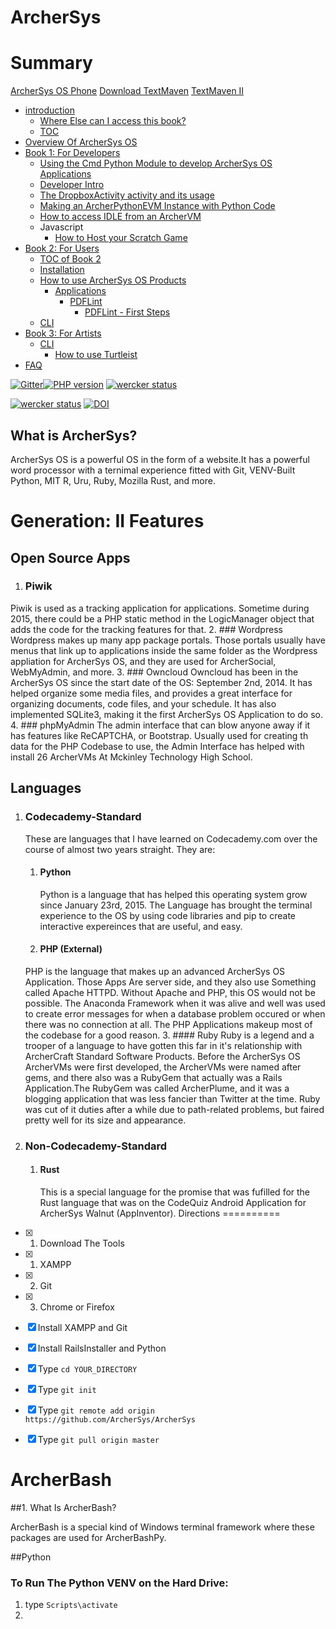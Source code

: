 ArcherSys
=========

# Summary
[ArcherSys OS Phone](archersys_os_phone.md)
<a href="https://github.com/ArcherSys/ASOSPhone/releases/download/1.0/TextMaven.apk">Download TextMaven</a>
<a href="https://github.com/ArcherSys/ASOSPhone/releases/download/1.1/TextMaven.apk">TextMaven II</a>

* [introduction](README.md)
   * [Where Else  can I access this book?](where_else_can_i_accessthis_book.md)
   * [TOC](toc.md)
* [Overview Of ArcherSys OS](overview_of_archersys_os.md)
* [Book 1: For Developers](developer.md)
   * [Using the Cmd Python Module to develop ArcherSys OS Applications](developer/python/lib_cmd.md)
   * [Developer Intro](developer/README.md)
   * [The DropboxActivity activity and its usage](developer/python/dropboxactivity.md)
   * [Making an ArcherPythonEVM Instance with Python Code](making_an_archerpythonevm_instance_with_python_code.md)
   * [How to access IDLE from an ArcherVM](developer/python/how_to_use_idle.md)
   * Javascript
       * [How to Host your Scratch Game](how_to_host_your_scratch_game.md)
* [Book 2: For Users](users/README.md)
   * [TOC of Book 2](toc_of_book_2.md)
   * [Installation](users/installation/README.md)
   * [How to use ArcherSys OS Products](users/how_to_use_archersys_os_products.md)
       * [Applications](applications.md)
           * [PDFLint](users/apps/pdflint/README.md)
               * [PDFLint - First Steps](users/apps/pdflint/pdflint_first_steps.md)
   * [CLI](cli.md)
* [Book  3: For Artists](artists/README.md)
   * [CLI](artists/CLI/README.md)
       * [How to use Turtleist](artists/CLI/Turtleist/README.md)
* [FAQ](faq.md)



[![Gitter](https://badges.gitter.im/Join%20Chat.svg)](https://gitter.im/ArcherSys/ArcherSys?utm_source=badge&utm_medium=badge&utm_campaign=pr-badge)[![PHP version](https://badge.fury.io/ph/acosf%2Farchersys.svg)](http://badge.fury.io/ph/acosf%2Farchersys)
[![wercker status](https://app.wercker.com/status/0b21e51db0f7aef542b82c53638036ea/s/master "wercker status")](https://app.wercker.com/project/bykey/0b21e51db0f7aef542b82c53638036ea)

[![wercker status](https://app.wercker.com/status/0b21e51db0f7aef542b82c53638036ea/m "wercker status")](https://app.wercker.com/project/bykey/0b21e51db0f7aef542b82c53638036ea)
[![DOI](https://zenodo.org/badge/13599/ArcherSys/Manual.svg)](http://dx.doi.org/10.5281/zenodo.18227)

## What is ArcherSys?
ArcherSys OS is a powerful OS in the form of a website.It has a powerful word processor with a ternimal experience fitted with Git, VENV-Built Python, MIT R, Uru, Ruby, Mozilla Rust, and more.

Generation: II
Features
==========
## Open Source Apps
1. ### Piwik
 Piwik is used as a tracking application for applications. Sometime during 2015, there could be a PHP static method in the LogicManager object that adds the code for the tracking features for that.
2. ### Wordpress
 Wordpress makes up many app package portals. Those portals usually have menus that link up to applications inside the same folder as the Wordpress appliation for ArcherSys OS, and they are used for ArcherSocial, WebMyAdmin, and more.
3. ### Owncloud
  Owncloud has been in the ArcherSys OS since the start date of the OS: September 2nd, 2014. It has helped organize some media files, and provides a great interface for organizing documents, code files, and your schedule. It has also implemented SQLite3, making it the first ArcherSys OS Application to do so.
4. ### phpMyAdmin 
  The admin interface that can blow anyone away if it has features like ReCAPTCHA, or Bootstrap. Usually used for creating th data for the PHP Codebase to use, the Admin Interface has helped with install 26 ArcherVMs At Mckinley Technology High School.
## Languages
1. ### Codecademy-Standard
   These are languages that I have learned on Codecademy.com over the course of almost two years straight. They are:
   1. #### Python
  
      Python is a language that has helped this operating system grow since January 23rd, 2015. The Language has brought the terminal experience to the OS by using code libraries and pip to create interactive expereinces that are useful, and easy.
   2. #### PHP (External)
     PHP is the language that makes up an advanced ArcherSys OS Application. Those Apps Are server side, and they also use Something called Apache HTTPD. Without Apache and PHP, this OS would not be possible. The Anaconda Framework when it was alive and well was used to create error messages for when a database problem occured or when there was no connection at all. The PHP Applications makeup most of the codebase for a good reason. 
   3. #### Ruby
     Ruby is a legend and a trooper of a language to have gotten this far in it's relationship with ArcherCraft Standard Software Products. Before the ArcherSys OS ArcherVMs were first developed, the ArcherVMs were named after gems, and there also was a RubyGem that actually was a Rails Application.The RubyGem was called ArcherPlume, and it was a blogging application that was less fancier than Twitter at the time. Ruby was cut of it duties after a while due to path-related problems, but faired pretty well for its size and appearance.
2. ### Non-Codecademy-Standard
   1. #### Rust
      This is a special language for the promise that was fufilled for the Rust language that was on the CodeQuiz Android Application for ArcherSys Walnut (AppInventor).
Directions
==========
- [x] 1. Download The Tools 
 - [x] 1. XAMPP
 - [x] 2. Git
 - [x] 3. Chrome or Firefox
- [x] Install XAMPP and Git
- [x] Install RailsInstaller and Python
- [x] Type ``` cd YOUR_DIRECTORY ```
- [x] Type ``` git init ``` 
- [x] Type ``` git remote add origin https://github.com/ArcherSys/ArcherSys ```
- [x] Type ``` git pull origin master ```


ArcherBash
=========
##1. What Is ArcherBash?

  ArcherBash is  a special kind of Windows terminal framework where these  packages are used for ArcherBashPy.
  
##Python
### To Run The Python VENV on the Hard Drive:
  1. type ``` Scripts\activate ```
  2. 


<div class="g-plusone" data-size="medium" data-href="http://archerysosfoundation.gitbooks.io/archersys-os-manual/"></div>

<!-- Place this tag after the last +1 button tag. -->
<script type="text/javascript">
  (function() {
    var po = document.createElement('script'); po.type = 'text/javascript'; po.async = true;
    po.src = 'https://apis.google.com/js/platform.js';
    var s = document.getElementsByTagName('script')[0]; s.parentNode.insertBefore(po, s);
  })();
</script>

